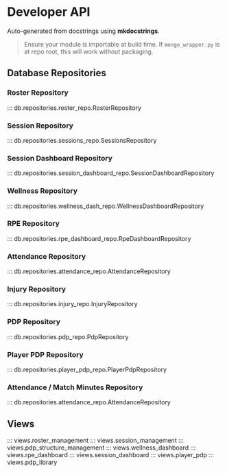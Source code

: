 # Developer API

Auto-generated from docstrings using **mkdocstrings**.

> Ensure your module is importable at build time.
> If `mongo_wrapper.py` is at repo root, this will work without packaging.

## Database Repositories

### Roster Repository
::: db.repositories.roster_repo.RosterRepository

### Session Repository
::: db.repositories.sessions_repo.SessionsRepository

### Session Dashboard Repository
::: db.repositories.session_dashboard_repo.SessionDashboardRepository

### Wellness Repository
::: db.repositories.wellness_dash_repo.WellnessDashboardRepository

### RPE Repository
::: db.repositories.rpe_dashboard_repo.RpeDashboardRepository

### Attendance Repository
::: db.repositories.attendance_repo.AttendanceRepository

### Injury Repository
::: db.repositories.injury_repo.InjuryRepository

### PDP Repository
::: db.repositories.pdp_repo.PdpRepository

### Player PDP Repository
::: db.repositories.player_pdp_repo.PlayerPdpRepository 

### Attendance / Match Minutes Repository
::: db.repositories.attendance_repo.AttendanceRepository

## Views
::: views.roster_management
::: views.session_management
::: views.pdp_structure_management
::: views.wellness_dashboard
::: views.rpe_dashboard
::: views.session_dashboard
::: views.player_pdp
::: views.pdp_library